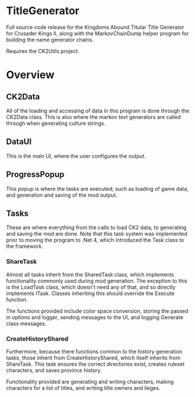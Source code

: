 TitleGenerator
==============

Full source code release for the Kingdoms Abound Titular Title Generator for Crusader Kings II, along with the MarkovChainDump helper program for building the name generator chains.

Requires the CK2Utils project.

# Overview

## CK2Data

All of the loading and accessing of data in this program is done through the CK2Data class. This is also where the markov text generators are called through when generating culture strings.

## DataUI

This is the main UI, where the user configures the output.

## ProgressPopup

This popup is where the tasks are executed; such as loading of game data, and generation and saving of the mod output.

## Tasks

These are where everything from the calls to load CK2 data, to generating and saving the mod are done. Note that this task system was implemented prior to moving the program to .Net 4, which introduced the Task class to the framework.

### ShareTask

Almost all tasks inherit from the SharedTask class, which implements functionality commonly used during mod generation. The exception to this is the LoadTask class, which doesn't need any of that, and so directly implements ITask. Classes inheriting this should override the Execute function.

The functions provided include color space conversion, storing the passed in options and logger, sending messages to the UI, and logging Generate class messages.

### CreateHistoryShared 

Furthermore, because there functions common to the history generation tasks, those inherit from CreateHistoryShared, which itself inherits from ShareTask. This task ensures the correct directories exist, creates ruleset characters, and saves province history.

Functionality provided are generating and writing characters, making characters for a list of titles, and writing title owners and lieges.